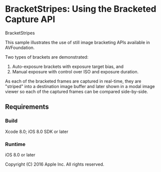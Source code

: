 # BracketStripes: Using the Bracketed Capture API

BracketStripes

This sample illustrates the use of still image bracketing APIs available in AVFoundation.

Two types of brackets are demonstrated:

1. Auto-exposure brackets with exposure target bias, and
1. Manual exposure with control over ISO and exposure duration.

As each of the bracketed frames are captured in real-time, they are "striped" into a destination image buffer and later shown in a modal image viewer so each of the captured frames can be compared side-by-side.

## Requirements

### Build

Xcode 8.0; iOS 8.0 SDK or later

### Runtime

iOS 8.0 or later

Copyright (C) 2016 Apple Inc. All rights reserved.
